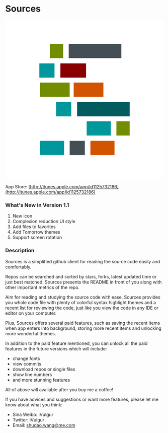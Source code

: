 # Sources

![Logo](logo.png)

App Store: [http://itunes.apple.com/app/id1125732186](http://itunes.apple.com/app/id1125732186)

### What's New in Version 1.1
1. New icon
2. Complexion reduction UI style
3. Add files to favorites
4. Add Tomorrow themes
5. Support screen rotation

### Description

Sources is a simplified github client for reading the source code easily and comfortably.

Repos can be searched and sorted by stars, forks, latest updated time or just best matched. Sources presents the README in front of you along with other important metrics of the repo.

Aim for reading and studying the source code with ease, Sources provides you whole code file with plenty of colorful syntax highlight themes and a recent list for reviewing the code, just like you view the code in any IDE or editor on your computer.

Plus, Sources offers several paid features, such as saving the recent items when app enters into background, storing more recent items and unlocking more wonderful themes.

In addition to the paid feature mentioned, you can unlock all the paid features in the future versions which will include:

- change fonts
- view commits
- download repos or single files
- show line numbers
- and more stunning features

All of above will available after you buy me a coffee!

If you have advices and suggestions or want more features, please let me know about what you think:
- Sina Weibo: iVulgur
- Twitter: iVulgur
- Email: shudao.wang@me.com
